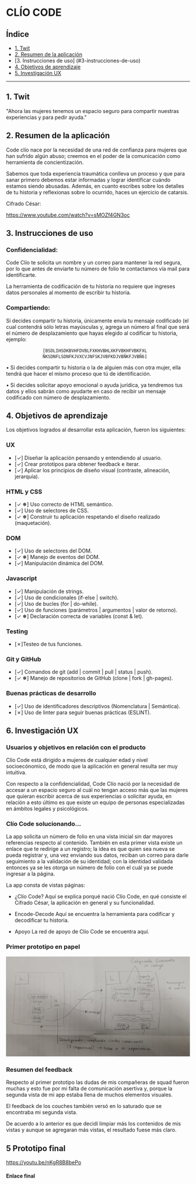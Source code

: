# CLÍO CODE

## Índice

* [1. Twit](#1-twit)
* [2. Resumen de la aplicación](#2-resumen-de-la-aplicación)
* [3. Instrucciones de uso] (#3-instrucciones-de-uso)
* [4. Objetivos de aprendizaje](#4-objetivos-de-aprendizaje)
* [5. Investigación UX](#5-investigación-ux)
***

## 1. Twit

"Ahora las mujeres tenemos un espacio seguro para compartir nuestras experiencias
y para pedir ayuda."

## 2. Resumen de la aplicación

Code clío nace por la necesidad de una red de confianza para mujeres que han
sufrido algún abuso; creemos en el poder de la comunicación como herramienta de
concientización.

Sabemos que toda experiencia traumática conlleva un proceso y que para sanar
primero debemos estar informadas y lograr identificar cuándo estamos siendo
abusadas. Además, en cuanto escribes sobre los detalles de tu historia y
reflexionas sobre lo ocurrido, haces un ejercicio de catarsis.

Cifrado César:

https://www.youtube.com/watch?v=sMOZf4GN3oc

## 3. Instrucciones de uso

### Confidencialidad:

Code Clío te solicita un nombre y un correo para mantener la red segura, por lo
que antes de enviarte tu número de folio te contactamos vía mail para
identificarte.

La herramienta de codificación de tu historia no requiere que ingreses datos
personales al momento de escribir tu historia.

### Compartiendo:

Si decides compartir tu historia, únicamente envía tu mensaje codificado
(el cual contendrá sólo letras mayúsculas y, agrega un número al final que será
el número de desplazamiento que hayas elegido al codificar tu historia, ejemplo:

                  [BSDLIHSDKBVHFDVBLFXKHVBHLXKFVBKHFVBKFXL
                  ÑKSDNFLSDNFKJVXCVJNFSKJVBFKDJVBÑKFJVBÑ6]

  •	Si decides compartir tu historia o la de alguien más con otra mujer, ella
  tendrá que hacer el mismo proceso que tú de identificación.

  •	Si decides solicitar apoyo emocional o ayuda jurídica, ya tendremos tus datos
  y ellos sabrán como ayudarte en caso de recibir un mensaje codificado con número
  de desplazamiento.


## 4. Objetivos de aprendizaje

Los objetivos logrados al desarrollar esta aplicación, fueron los siguientes:


### UX

- [&#10003;] Diseñar la aplicación pensando y entendiendo al usuario.
- [&#10003;] Crear prototipos para obtener feedback e iterar.
- [&#10003;] Aplicar los principios de diseño visual (contraste, alineación, jerarquía).

### HTML y CSS

- [&#10003; &#10053;] Uso correcto de HTML semántico.
- [&#10003;] Uso de selectores de CSS.
- [&#10003; &#10053;] Construir tu aplicación respetando el diseño realizado (maquetación).

### DOM

- [&#10003;] Uso de selectores del DOM.
- [&#10003; &#10053;] Manejo de eventos del DOM.
- [&#10003;] Manipulación dinámica del DOM.

### Javascript

- [&#10003;] Manipulación de strings.
- [&#10003;] Uso de condicionales (if-else | switch).
- [&#10003;] Uso de bucles (for | do-while).    
- [&#10003;] Uso de funciones (parámetros | argumentos | valor de retorno).
- [&#10003; &#10053;] Declaración correcta de variables (const & let).

### Testing
- [&#10007;]Testeo de tus funciones.

### Git y GitHub
- [&#10003;] Comandos de git (add | commit | pull | status | push).
- [&#10003; &#10053;] Manejo de repositorios de GitHub (clone | fork | gh-pages).

### Buenas prácticas de desarrollo
- [&#10003;] Uso de identificadores descriptivos (Nomenclatura | Semántica).
- [&#10007;] Uso de linter para seguir buenas prácticas (ESLINT).

## 6. Investigación UX

### Usuarios y objetivos en relación con el producto

Clío Code está dirigido a mujeres de cualquier edad y nivel socioecónomico, de
modo que la aplicación en general resulta ser muy intuitiva.

Con respecto a la confidencialidad, Code Clío nació por la necesidad de accesar
a un espacio seguro al cuál no tengan acceso más que las mujeres que quieran
escribir acerca de sus experiencias o solicitar ayuda, en relación a esto último
es que existe un equipo de personas especializadas en ámbitos legales y psicológicos.

### Clío Code solucionando...

La app solicita un número de folio en una vista inicial sin dar mayores referencias
respecto al contenido. También en esta primer vista existe un enlace que te redirige
a un registro; la idea es que quien sea nueva se pueda registrar y, una vez enviando
sus datos, reciban un correo para darle seguimiento a la validación de su identidad;
con la identidad validada entonces ya se les otorga un número de folio con el
cuál ya se puede ingresar a la página.

La app consta de vistas páginas:

- ¿Clío Code?
Aquí se explica porqué nació Clío Code, en qué consiste el Cifrado César, la aplicación
en general y su funcionalidad.

- Encode-Decode
Aquí se encuentra la herramienta para codificar y decodificar tu historia.

- Apoyo
La red de apoyo de Clío Code se encuentra aquí.

### Primer prototipo en papel

<img src="first-prototype.jpeg">

### Resumen del feedback

Respecto al primer prototipo las dudas de mis compañeras de squad fueron muchas
y esto fue por mi falta de comunicación asertiva y, porque la segunda vista de
mi app estaba llena de muchos elementos visuales.

El feedback de los couches también versó en lo saturado que se encontraba mi
segunda vista.

De acuerdo a lo anterior es que decidí limpiar más los contenidos de mis vistas
y aunque se agregaran más vistas, el resultado fuese más claro.

## 5 Prototipo final

https://youtu.be/nKgR8B8bePo

#### Enlace final

